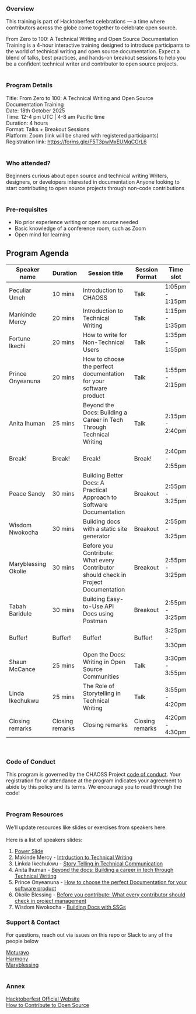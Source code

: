 
### Overview

This training is part of Hacktoberfest celebrations — a time where contributors across the globe come together to celebrate open source.

From Zero to 100: A Technical Writing and Open Source Documentation Training is a 4-hour interactive training designed to introduce participants to the world of technical writing and open source documentation. Expect a blend of talks, best practices, and hands-on breakout sessions to help you be a confident technical writer and contributor to open source projects.
</br></br>

### Program Details

  Title: From Zero to 100: A Technical Writing and Open Source Documentation Training </br>
  Date: 18th October 2025 </br>
  Time: 12-4 pm UTC | 4-8 am Pacific time </br>
  Duration: 4 hours </br>
  Format: Talks + Breakout Sessions </br>
  Platform: Zoom (link will be shared with registered participants) </br>
  Registration link: https://forms.gle/F5T3pwMxEUMgCGrL6 
  </br></br>

### Who attended?

Beginners curious about open source and technical writing
Writers, designers, or developers interested in documentation
Anyone looking to start contributing to open source projects through non-code contributions
</br></br>

### Pre-requisites

* No prior experience writing or open source needed
* Basic knowledge of a conference room, such as Zoom
* Open mind for learning
  </br>


## Program Agenda
|Speaker name|Duration|Session title|Session Format|Time slot|
|----------|----------|----------|----------|----------|
| Peculiar Umeh| 10 mins |Introduction to CHAOSS | Talk| 1:05pm - 1:15pm|
| Mankinde Mercy | 20 mins |Introduction to Technical Writing | Talk|1:15pm - 1:35pm|
| Fortune Ikechi | 20 mins |How to write for Non-Technical Users | Talk|1:35pm - 1:55pm|
| Prince Onyeanuna| 20 mins |How to choose the perfect documentation for your software product| Talk|1:55pm - 2:15pm|
| Anita Ihuman | 25 mins |Beyond the Docs: Building a Career in Tech Through Technical Writing | Talk|2:15pm - 2:40pm|
| Break! | Break! |Break! | Break!|2:40pm - 2:55pm|
| Peace Sandy | 30 mins |Building Better Docs: A Practical Approach to Software Documentation| Breakout|2:55pm - 3:25pm|
| Wisdom Nwokocha | 30 mins |Building docs with a static site generator | Breakout|2:55pm - 3:25pm|
| Maryblessing Okolie | 30 mins |Before you Contribute: What every Contributor should check in Project Documentation| Breakout|2:55pm - 3:25pm|
| Tabah Baridule | 30 mins |Building Easy-to-Use API Docs using Postman | Breakout|2:55pm - 3:25pm|
| Buffer! | Buffer! |Buffer! | Buffer!|3:25pm - 3:30pm|
| Shaun McCance | 25 mins |Open the Docs: Writing in Open Source Communities| Talk|3:30pm - 3:55pm|
| Linda Ikechukwu | 25 mins |The Role of Storytelling in Technical Writing | Talk|3:55pm - 4:20pm|
| Closing remarks | Closing remarks |Closing remarks | Closing remarks|4:20pm - 4:30pm|
</br>

### Code of Conduct
This program is governed by the CHAOSS Project [code of conduct](https://chaoss.community/code-of-conduct/). Your registration for or attendance at the program indicates your agreement to abide by this policy and its terms. We encourage you to read through the code!
</br></br>

  
### Program Resources
We’ll update resources like slides or exercises from speakers here.
</br></br>
Here is a list of speakers slides: 
1. [Power Slide](https://docs.google.com/presentation/d/1viCJqLJN4Yzqe7RxbyTeLly7ariFBOHIEiyKHtot4xM/edit?usp=sharing)
2. Makinde Mercy - [Intrduction to Technical Writing](https://gamma.app/docs/Introduction-to-Technical-Writing-ct9ud1ngdf1quvv)
3. Linkda Ikechukwu - [Story Telling in Technical Communication](https://www.canva.com/design/DAG0fnA1h4A/mHsVKsVVZJp4y4fKgYQ_dg/edit?utm_content=DAG0fnA1h4A&utm_campaign=designshare&utm_medium=link2&utm_source=sharebutton)
4. Anita Ihuman - [Beyond the docs: Building a career in tech through Technical Writing](https://www.canva.com/design/DAG2IjJJUQ4/suBVbUfSQN9u6tS5RtXJ2w/edit?utm_content=DAG2IjJJUQ4&utm_campaign=designshare&utm_medium=link2&utm_source=sharebutton)
5. Prince Onyeanuna - [How to choose the perfect Documentation for your software product](https://docs.google.com/presentation/d/1_ovK0CsCoU0V7AU8yFg469vZbeW3zJ13n9wrM9Hmfg4/edit?usp=sharing)
6.  Okolie Blessing - [Before you contribute: What every contributor should check in project management](https://www.canva.com/design/DAG15nNuav0/adiAJj8PM17tF56cuaYW1w/edit?utm_content=DAG15nNuav0&utm_campaign=designshare&utm_medium=link2&utm_source=sharebutton)
7.  Wisdom Nwokocha - [Building Docs with SSGs](https://drive.google.com/file/d/1ukKZl4Nqy5gJo4i8NkiHfsi8zpNK_2VA/view?usp=drivesdk)

  
### Support & Contact
For questions, reach out via issues on this repo or Slack to any of the people below
</br>

[Moturayo](https://github.com/motuncoded) </br>
[Harmony](https://github.com/harmonyelendu/) </br>
[Maryblessing](https://github.com/maryblessing)
</br></br>

### Annex

[Hacktoberfest Official Website](https://hacktoberfest.com/) </br>
[How to Contribute to Open Source](https://opensource.guide/how-to-contribute/)
